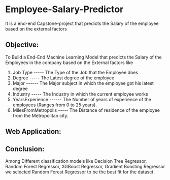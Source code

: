 # Employee-Salary-Predictor
It is a end-end Capstone-project that predicts the Salary of the employee based on the external factors

## Objective:
To Build a End-End Machine Learning Model that predicts the Salary of the Employees in the company based on the External factors like

1. Job Type ----- The Type of the Job that the Employee does
2. Degree ----- The Latest degree of the employee
3. Major ------ The Major subject in which the employee got his latest degree
4. Industry ----- The Industry in which the current employee works
5. YearsExperience ------ The Number of years of experience of the employees (Ranges from 0 to 25 years).
6. MilesFromMetropolis ----- The Distance of residence of the employee from the Metropolitan city.

## Web Application:



## Conclusion:
Among Different classification models like Decision Tree Regressor, Random Forest Regressor, XGBoost Regressor, Gradient Boosting Regressor we selected Random Forest Regressor to be the best fit for the dataset.
